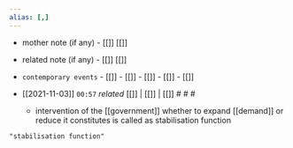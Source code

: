 ```yaml
---
alias: [,]
---
```

- mother note (if any) - [[]] [[]]
- related note (if any)  - [[]] [[]]
- `contemporary events`  - [[]]  - [[]]  - [[]]  - [[]]  - [[]]

- [[2021-11-03]]  `00:57` _related_ [[]] | [[]] | [[]] # # #
	- intervention of the [[government]] whether to expand [[demand]] or reduce it constitutes is called as stabilisation function

```query
"stabilisation function"
```